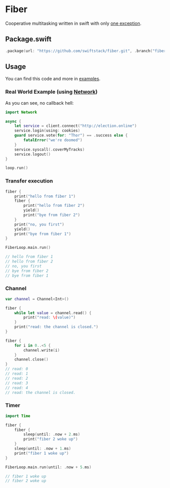 # Fiber

Cooperative multitasking written in swift with only [one exception](https://github.com/swiftstack/fiber/tree/fiber/Sources/CCoro/coro.c).

## Package.swift

```swift
.package(url: "https://github.com/swiftstack/fiber.git", .branch("fiber"))
```

## Usage

You can find this code and more in [examples](https://github.com/swiftstack/examples/tree/fiber).

### Real World Example (using [Network](https://github.com/swiftstack/network))

As you can see, no callback hell:
```swift
import Network

async {
    let service = client.connect("http://election.online")
    service.login(using: cookies)
    guard service.vote(for: "Thor") == .success else {
        fatalError("we're doomed")
    }
    service.syscall(.coverMyTracks)
    service.logout()
}

loop.run()
```

### Transfer execution

```swift
fiber {
    print("hello from fiber 1")
    fiber {
        print("hello from fiber 2")
        yield()
        print("bye from fiber 2")
    }
    print("no, you first")
    yield()
    print("bye from fiber 1")
}

FiberLoop.main.run()

// hello from fiber 1
// hello from fiber 2
// no, you first
// bye from fiber 2
// bye from fiber 1
```

### Channel

```swift
var channel = Channel<Int>()

fiber {
    while let value = channel.read() {
        print("read: \(value)")
    }
    print("read: the channel is closed.")
}

fiber {
    for i in 0..<5 {
        channel.write(i)
    }
    channel.close()
}
// read: 0
// read: 1
// read: 2
// read: 3
// read: 4
// read: the channel is closed.
```

### Timer

```swift
import Time

fiber {
    fiber {
        sleep(until: .now + 2.ms)
        print("fiber 2 woke up")
    }
    sleep(until: .now + 1.ms)
    print("fiber 1 woke up")
}

FiberLoop.main.run(until: .now + 5.ms)

// fiber 1 woke up
// fiber 2 woke up
```
